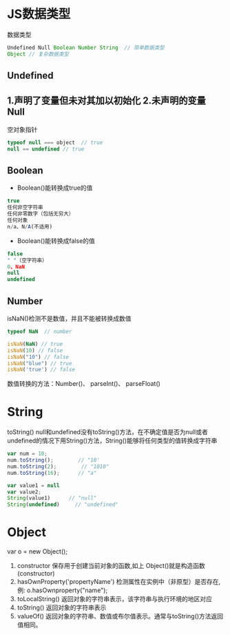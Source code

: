  JS数据类型
====
数据类型
```javascript
Undefined Null Boolean Number String  // 简单数据类型
Object // 复杂数据类型
```

Undefined
----
1.声明了变量但未对其加以初始化
2.未声明的变量
Null
----
空对象指针

```javascript
typeof null === object  // true
null == undefined // true
```

Boolean
----

 - Boolean()能转换成true的值

```javascript
true
任何非空字符串
任何非零数字（包括无穷大）
任何对象
n/a、N/A(不适用)   
```

 - Boolean()能转换成false的值

```javascript
false
" "（空字符串）
0、NaN
null
undefined
```

Number
----
isNaN()检测不是数值，并且不能被转换成数值
```javascript
typeof NaN  // number

isNaN(NaN) // true
isNaN(10) // false
isNaN("10") // false
isNaN("blue") // true
isNaN('true') // false
```
数值转换的方法：Number()、 parseInt()、 parseFloat()

String
====
toString()
null和undefined没有toString()方法，在不确定值是否为null或者undefined的情况下用String()方法，String()能够将任何类型的值转换成字符串
```javascript
var num = 10;
num.toString();        // "10'
num.toString(2);        // "1010"
num.toString(16);      // "a"

var value1 = null
var value2;
String(value1)      // "null"
String(undefined)     // "undefined"
```

Object
====
var o = new Object();

 1. constructor 
保存用于创建当前对象的函数,如上 Object()就是构造函数(constructor)
 2. hasOwnProperty('propertyName')
检测属性在实例中（非原型）是否存在,例: o.hasOwnproperty("name");
 3. toLocalString()
返回对象的字符串表示，该字符串与执行环境的地区对应
4. toString()
返回对象的字符串表示
5. valueOf()
返回对象的字符串、数值或布尔值表示。通常与toString()方法返回值相同。